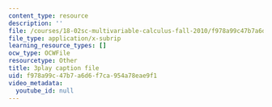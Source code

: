 ```yaml
---
content_type: resource
description: ''
file: /courses/18-02sc-multivariable-calculus-fall-2010/f978a99c47b7a6d6f7ca954a78eae9f1_SgJo7_4mp6w.srt
file_type: application/x-subrip
learning_resource_types: []
ocw_type: OCWFile
resourcetype: Other
title: 3play caption file
uid: f978a99c-47b7-a6d6-f7ca-954a78eae9f1
video_metadata:
  youtube_id: null
---
```

